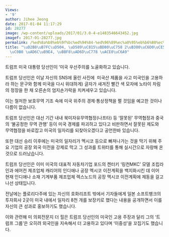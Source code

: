 ```yaml
---
Views:
- '9'
author: Jihee Jeong
date: 2017-01-04 11:17:29
id: 28277
image: /wp-content/uploads/2017/01/3.0-4-e1483546643452.jpg
imagef: 2017-01-28277.jpg
permalink: /%ed%8a%b8%eb%9f%bc%ed%94%84-%ed%96%89%ec%a0%95%eb%b6%80%ec%9d%98-2%eb%8c%80%ec%9b%90%ec%b9%99-%eb%af%b8%ea%b5%ad%ec%82%b0-%ea%b5%ac%eb%a7%a4-%eb%af%b8%ea%b5%ad%ec%9d%b8-%ea%b3%a0%ec%9a%a9/
title: "\uD2B8\uB7FC\uD504, \uD589\uC815\uBD80\uC758 2\uB300\uC6D0\uCE59, \uBBF8\uAD6D\
  \uC0B0 \uAD6C\uB9E4, \uBBF8\uAD6D\uC778 \uACE0\uC6A9"
---
```


트럼프 미국 대통령 당선인이 &#8216;미국 우선주의를 노골화하고 있습니다.

트럼프 당선인은 이날 자신의 SNS에 올린 사진에  미국산 제품을 사고 미국인을 고용하라 하는 문구와 함께 미국을 다시 위대하게) 글자가 새겨진 빨간 색 모자에 노타이 차림의 정장을 한 채 오른손의 엄지손가락을 치켜세우고 있습니다.

이는 철저한 보호무역 기조 속에 미국 위주의 경제·통상정책을 펼 것임을 예고한 것이나 다름이 없습니다.

트럼프 당선인은 대선 기간 내내 북미자유무역협정(나프타) 등 &#8216;잘못된&#8217; 무역협정과 중국의 &#8216;불공정한 무역 관행&#8217; 등이 미국 경제를 파괴하고 있다고 비판하면서 잘못된 제도와 무역협정을 바로잡고 미국의 일자리를 되찾아오겠다고 공언한바 있습니다.

또한 대선 승리 이후에는 미국의 일자리가 멕시코 등으로 빠져나가는 것을 막기 위해 주요 기업의 공장 외국 이전을 강제로 막고 그 성과를 트위터를 통해 실시간으로 자랑해 온 것으로 드러났습니다.

트럼프 당선인은 이미 미국의 대표적 자동차기업 포드의 켄터키 &#8216;링컨MKC&#8217; 모델 조립라인과 에어컨 제조업체 캐리어의 인디애나 공장 멕시코 이전계획을 백지화시킨 데 이어 현재 인디애나 소재 기계부품 제조업체 렉스노드의 공장 멕시코 이전계획에 제동을 걸고 나선 상태입니다.

전날에는 플로리다주에 있는 자신의 호화리조트 밖에서 기자들에게 일본 소프트뱅크의 투자회사 2곳이 미국 내에서 일자리 8천 개를 보장키로 했다는 내용을 공개하면서 이를 자신의 큰 성과로 홍보하기도 했습니다.

이와 관련해 미 의회전문지 더 힐은 트럼프 당선인의 미국인 고용 주장과 달리 그의 &#8216;트럼프 그룹&#8217;은 오히려 외국인을 지속해서 더 고용하고 있다며 &#8216;이중성&#8217;을 꼬집기도 했습니다.